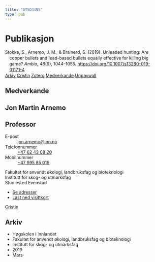 ```yaml
---
title: "GT5D34N5"
type: pub
---
```

<h1>Publikasjon</h1>
<article id="csl-bib-container-GT5D34N5" class="csl-bib-container">
  <div class="csl-bib-body" style="line-height: 1.35; padding-left: 1em; text-indent:-1em;">
  <div class="csl-entry">Stokke, S., Arnemo, J. M., &amp; Brainerd, S. (2019). Unleaded hunting: Are copper bullets and lead-based bullets equally effective for killing big game? <i>Ambio</i>, <i>48</i>(9), 1044&#x2013;1055. <a href="https://doi.org/10.1007/s13280-019-01171-4">https://doi.org/10.1007/s13280-019-01171-4</a></div>
</div>
  <div class="csl-bib-buttons">
    <a href="#taxonomy-article-GT5D34N5" class="csl-bib-button">Arkiv</a>
    <a href alt="Cristin URL" class="csl-bib-button">Cristin</a>
    <a href alt="Zotero URL" class="csl-bib-button">Zotero</a>
    <a href="#contributors-article-GT5D34N5" class="csl-bib-button">Medverkande</a>
    <a href="https://www.ncbi.nlm.nih.gov/pmc/articles/PMC6675831" class="csl-bib-button">Unpaywall</a>
  </div>
  <div id="csl-bib-meta-container-GT5D34N5"></div>
</article>
<div id="csl-bib-meta-GT5D34N5" class="csl-bib-meta">
  <article id="contributors-article-GT5D34N5" class="contributors-article">
    <h1>Medverkande</h1>
    <div class="personas">
<div class="vrtx-hinn-person-card">
<div class="photo">
<i class="lar la-user-circle missing-person"></i>
</div>
<div class="info">
<hgroup><h1>Jon Martin Arnemo</h1>
<h2>Professor</h2>
</hgroup><dl>
<dt>E-post</dt>
<dd>
<a href="mailto:jon.arnemo@inn.no">jon.arnemo@inn.no</a>
</dd>
<dt>Telefonnummer</dt>
<dd><a href="tel:+4762430820">
+47 62 43 08 20
</a></dd>
<dt>Mobilnummer</dt>
<dd><a href="tel:+4799585019">
+47 995 85 019
</a></dd>
</dl>
<p>
Fakultet for anvendt økologi, landbruksfag og bioteknologi<br>
Institutt for skog- og utmarksfag<br>
Studiested Evenstad
</p>
<ul class="vrtx-hinn-links">
<li><a href="https://www.inn.no/finn-en-ansatt/jon-arnemo.html#vrtx-hinn-addresses">Se adresser</a></li>
<li><a href="https://www.inn.no/finn-en-ansatt/jon-arnemo.html?vrtx=vcf">Last ned visittkort</a></li>
</ul>
</div>
</div>
<a href="https://app.cristin.no/persons/show.jsf?id=328246" alt="Cristin URL" class="personas-cristin">Cristin</a>
</div>
  </article>
  <article id="taxonomy-article-GT5D34N5" class="taxonomy-article">
    <h1>Arkiv</h1>
    <ul>
      <li>Høgskolen i Innlandet</li>
      <li>Fakultet for anvendt økologi, landbruksfag og bioteknologi</li>
      <li>Institutt for skog- og utmarksfag</li>
      <li>2019</li>
      <li>Mars</li>
    </ul>
  </article>
</div>
